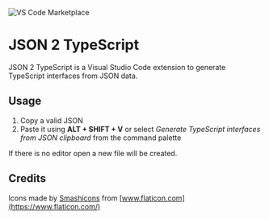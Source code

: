 ![VS Code Marketplace](https://github.com/michelefenu/json2typescript-vscode/workflows/VS%20Code%20Marketplace/badge.svg)

# JSON 2 TypeScript

JSON 2 TypeScript is a Visual Studio Code extension to generate TypeScript interfaces from JSON data.

## Usage
1. Copy a valid JSON
2. Paste it using **ALT + SHIFT + V** or select *Generate TypeScript interfaces from JSON clipboard* from the command palette

If there is no editor open a new file will be created.

## Credits

Icons made by [Smashicons](https://www.flaticon.com/authors/smashicons) from [www.flaticon.com](https://www.flaticon.com/)